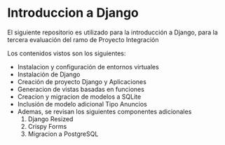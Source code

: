 # Introduccion a Django

El siguiente repositorio es utilizado para la introducción a Django, para la tercera evaluación del ramo de Proyecto Integración

Los contenidos vistos son los siguientes:

* Instalacion y configuración de entornos virtuales
* Instalación de Django
* Creación de proyecto Django y Aplicaciones
* Generacion de vistas basadas en funciones
* Creacion y migracion de modelos a SQLite
* Inclusión de modelo adicional Tipo Anuncios
* Ademas, se revisan los siguientes componentes adicionales
  1. Django Resized
  2. Crispy Forms
  3. Migracion a PostgreSQL
